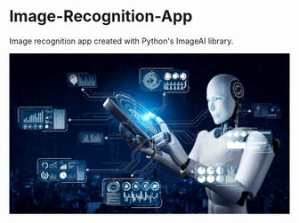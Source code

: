 # Image-Recognition-App
Image recognition app created with Python's ImageAI library.

![](images/imagerecog.jpg)
